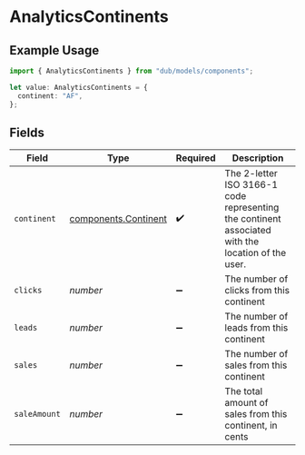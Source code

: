 # AnalyticsContinents

## Example Usage

```typescript
import { AnalyticsContinents } from "dub/models/components";

let value: AnalyticsContinents = {
  continent: "AF",
};
```

## Fields

| Field                                                                                             | Type                                                                                              | Required                                                                                          | Description                                                                                       |
| ------------------------------------------------------------------------------------------------- | ------------------------------------------------------------------------------------------------- | ------------------------------------------------------------------------------------------------- | ------------------------------------------------------------------------------------------------- |
| `continent`                                                                                       | [components.Continent](../../models/components/continent.md)                                      | :heavy_check_mark:                                                                                | The 2-letter ISO 3166-1 code representing the continent associated with the location of the user. |
| `clicks`                                                                                          | *number*                                                                                          | :heavy_minus_sign:                                                                                | The number of clicks from this continent                                                          |
| `leads`                                                                                           | *number*                                                                                          | :heavy_minus_sign:                                                                                | The number of leads from this continent                                                           |
| `sales`                                                                                           | *number*                                                                                          | :heavy_minus_sign:                                                                                | The number of sales from this continent                                                           |
| `saleAmount`                                                                                      | *number*                                                                                          | :heavy_minus_sign:                                                                                | The total amount of sales from this continent, in cents                                           |